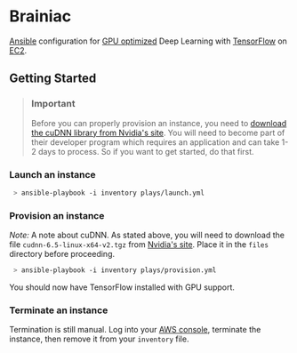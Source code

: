 # Brainiac

[Ansible](http://www.ansible.com) configuration for [GPU optimized](http://docs.aws.amazon.com/AWSEC2/latest/UserGuide/using_cluster_computing.html) Deep Learning with [TensorFlow](https://www.tensorflow.org) on [EC2](http://aws.amazon.com/ec2).

## Getting Started

 > ### Important
 > Before you can properly provision an instance, you need to [download the cuDNN library from Nvidia's site](https://developer.nvidia.com/rdp/assets/cudnn-65-linux-v2-asset). You will need to become part of their developer program which requires an application and can take 1-2 days to process. So if you want to get started, do that first.

### Launch an instance

```sh
 > ansible-playbook -i inventory plays/launch.yml
```

### Provision an instance

*Note:* A note about cuDNN. As stated above, you will need to download the file `cudnn-6.5-linux-x64-v2.tgz` from [Nvidia's site](https://developer.nvidia.com/rdp/assets/cudnn-65-linux-v2-asset). Place it in the `files` directory before proceeding.

```sh
 > ansible-playbook -i inventory plays/provision.yml
```

You should now have TensorFlow installed with GPU support.

### Terminate an instance

Termination is still manual. Log into your [AWS console](http://console.aws.amazon.com), terminate the instance, then remove it from your `inventory` file.
